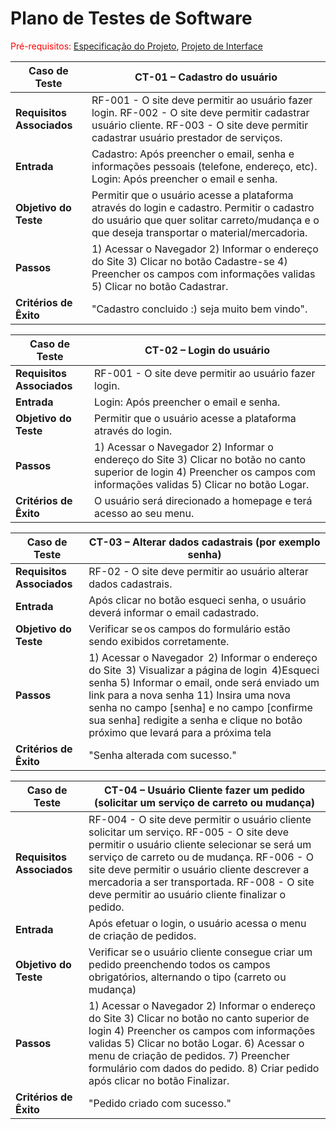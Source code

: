 # Plano de Testes de Software

<span style="color:red">Pré-requisitos: <a href="2-Especificação do Projeto.md"> Especificação do Projeto</a></span>, <a href="3-Projeto de Interface.md"> Projeto de Interface</a>

|Caso de Teste |CT-01 – Cadastro do usuário |
|--------------------|----------------------------------------------------------------------|
|**Requisitos Associados** | RF-001 - O site deve permitir ao usuário fazer login. RF-002 - O site deve permitir cadastrar usuário cliente. RF-003 - O site deve permitir cadastrar usuário prestador de serviços. |
|**Entrada** | Cadastro: Após preencher o email, senha e informações pessoais (telefone, endereço, etc). Login: Após preencher o email e senha. |
|**Objetivo do Teste** | Permitir que o usuário acesse a plataforma através do login e cadastro. Permitir o cadastro do usuário que quer solitar carreto/mudança e o que deseja transportar o material/mercadoria.  |
|**Passos** | 1) Acessar o Navegador  2) Informar o endereço do Site  3) Clicar no botão Cadastre-se  4) Preencher os campos com informações validas 5) Clicar no botão Cadastrar. |
|**Critérios de Êxito** | "Cadastro concluido :) seja muito bem vindo". |

|Caso de Teste |CT-02 – Login do usuário |
|--------------------|----------------------------------------------------------------------|
|**Requisitos Associados** | RF-001 - O site deve permitir ao usuário fazer login. |
|**Entrada** | Login: Após preencher o email e senha. |
|**Objetivo do Teste** | Permitir que o usuário acesse a plataforma através do login. |
|**Passos** | 1) Acessar o Navegador  2) Informar o endereço do Site  3) Clicar no botão no canto superior de login  4) Preencher os campos com informações validas 5) Clicar no botão Logar. |
|**Critérios de Êxito** | O usuário será direcionado a homepage e terá acesso ao seu menu. |

|Caso de Teste |CT-03 – Alterar dados cadastrais (por exemplo senha)  |
|--------------------|----------------------------------------------------------------------|
|**Requisitos Associados** |RF-02 - O site deve permitir ao usuário alterar dados cadastrais. |
|**Entrada** | Após clicar no botão esqueci senha, o usuário deverá informar o email cadastrado. |
|**Objetivo do Teste** | Verificar se os campos do formulário estão sendo exibidos corretamente.  |
|**Passos** |1) Acessar o Navegador  2) Informar o endereço do Site  3) Visualizar a página de login  4)Esqueci senha 5) Informar o email, onde será enviado um link para a nova senha 11) Insira uma nova senha no campo [senha] e no campo [confirme sua senha] redigite a senha e clique no botão próximo que levará para a próxima tela |
|**Critérios de Êxito** | "Senha alterada com sucesso." |

|Caso de Teste |CT-04 – Usuário Cliente fazer um pedido (solicitar um serviço de carreto ou mudança)  |
|--------------------|----------------------------------------------------------------------|
|**Requisitos Associados** | RF-004 - O site deve permitir o usuário cliente solicitar um serviço. RF-005 - O site deve permitir o usuário cliente selecionar se será um serviço de carreto ou de mudança. RF-006 - O site deve permitir o usuário cliente descrever a mercadoria a ser transportada. RF-008 - O site deve permitir ao usuário cliente finalizar o pedido.  |
|**Entrada** | Após efetuar o login, o usuário acessa o menu de criação de pedidos. |
|**Objetivo do Teste** | Verificar se o usuário cliente consegue criar um pedido preenchendo todos os campos obrigatórios, alternando o tipo (carreto ou mudança)  |
|**Passos** | 1) Acessar o Navegador  2) Informar o endereço do Site  3) Clicar no botão no canto superior de login  4) Preencher os campos com informações validas 5) Clicar no botão Logar. 6) Acessar o menu de criação de pedidos. 7) Preencher formulário com dados do pedido. 8) Criar pedido após clicar no botão Finalizar.|
|**Critérios de Êxito** | "Pedido criado com sucesso." |
